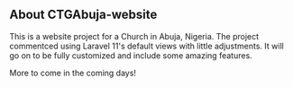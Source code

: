 

## About CTGAbuja-website

This is a website project for a Church in  Abuja, Nigeria. The project commentced using Laravel 11's default views with little adjustments. It will go on to be fully customized and include some amazing features.

More to come in the coming days!
